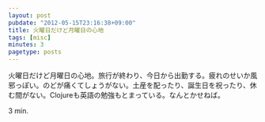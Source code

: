 ```yaml
---
layout: post
pubdate: "2012-05-15T23:16:38+09:00"
title: 火曜日だけど月曜日の心地
tags: [misc]
minutes: 3
pagetype: posts
---
```

火曜日だけど月曜日の心地。旅行が終わり、今日から出勤する。疲れのせいか風邪っぽい。のどが痛くてしょうがない。土産を配ったり、誕生日を祝ったり、休む間がない。Clojureも英語の勉強もとまっている。なんとかせねば。

3 min.
